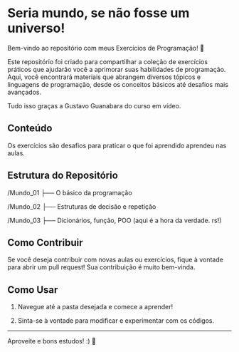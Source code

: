 # Seria mundo, se não fosse um universo!

Bem-vindo ao repositório com meus Exercícios de Programação! 🎉

Este repositório foi criado para compartilhar a coleção de  exercícios práticos que ajudarão você a aprimorar suas habilidades de programação. 
Aqui, você encontrará materiais que abrangem diversos tópicos e linguagens de programação, desde os conceitos básicos até desafios mais avançados.

Tudo isso graças a Gustavo Guanabara do curso em vídeo.

## Conteúdo
Os exercícios são desafios para praticar o que foi aprendido aprendeu nas aulas. 

## Estrutura do Repositório


/Mundo_01
    ├── O básico da programação
    
/Mundo_02
    ├── Estruturas de decisão e repetição 

/Mundo_03
    ├── Dicionários, função, POO (aqui é a hora da verdade. rs!)


## Como Contribuir

Se você deseja contribuir com novas aulas ou exercícios, fique à vontade para abrir um pull request! Sua contribuição é muito bem-vinda.

## Como Usar

1. Navegue até a pasta desejada e comece a aprender!

2. Sinta-se à vontade para modificar e experimentar com os códigos.

---

Aproveite e bons estudos! :) 🚀

